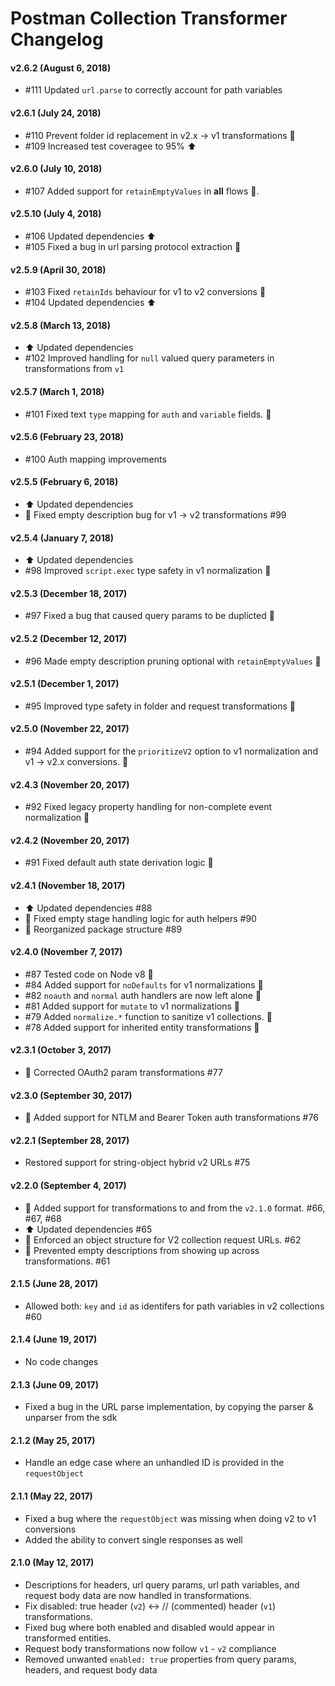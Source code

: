 # Postman Collection Transformer Changelog

#### v2.6.2 (August 6, 2018)
* #111 Updated `url.parse` to correctly account for path variables

#### v2.6.1 (July 24, 2018)
* #110 Prevent folder id replacement in v2.x -> v1 transformations :bug:
* #109 Increased test coveragee to 95% :arrow_up:

#### v2.6.0 (July 10, 2018)
* #107 Added support for `retainEmptyValues` in **all** flows :tada:.

#### v2.5.10 (July 4, 2018)
* #106 Updated dependencies :arrow_up:
* #105 Fixed a bug in url parsing protocol extraction :bug:

#### v2.5.9 (April 30, 2018)
* #103 Fixed `retainIds` behaviour for v1 to v2 conversions :bug:
* #104 Updated dependencies :arrow_up:

#### v2.5.8 (March 13, 2018)
* :arrow_up: Updated dependencies
* #102 Improved handling for `null` valued query parameters in transformations from `v1`

#### v2.5.7 (March 1, 2018)
* #101 Fixed text `type` mapping for `auth` and `variable` fields. :bug:

#### v2.5.6 (February 23, 2018)
* #100 Auth mapping improvements

#### v2.5.5 (February 6, 2018)
* :arrow_up: Updated dependencies
* :bug: Fixed empty description bug for v1 -> v2 transformations #99

#### v2.5.4 (January 7, 2018)
* :arrow_up: Updated dependencies
* #98 Improved `script.exec` type safety in v1 normalization :bug:

#### v2.5.3 (December 18, 2017)
* #97 Fixed a bug that caused query params to be duplicted :bug:

#### v2.5.2 (December 12, 2017)
* #96 Made empty description pruning optional with `retainEmptyValues` :bug:

#### v2.5.1 (December 1, 2017)
* #95 Improved type safety in folder and request transformations :bug:

#### v2.5.0 (November 22, 2017)
* #94 Added support for the `prioritizeV2` option to v1 normalization and v1 -> v2.x conversions. :tada:

#### v2.4.3 (November 20, 2017)
* #92 Fixed legacy property handling for non-complete event normalization :bug:

#### v2.4.2 (November 20, 2017)
* #91 Fixed default auth state derivation logic :bug:

#### v2.4.1 (November 18, 2017)
* :arrow_up: Updated dependencies #88
* :bug: Fixed empty stage handling logic for auth helpers #90
* :art: Reorganized package structure #89

#### v2.4.0 (November 7, 2017)
* #87 Tested code on Node v8 :tada:
* #84 Added support for `noDefaults` for v1 normalizations :tada:
* #82 `noauth` and `normal` auth handlers are now left alone :bug:
* #81 Added support for `mutate` to v1 normalizations :tada:
* #79 Added `normalize.*` function to sanitize v1 collections. :tada:
* #78 Added support for inherited entity transformations :tada:

#### v2.3.1 (October 3, 2017)
* :bug: Corrected OAuth2 param transformations #77

#### v2.3.0 (September 30, 2017)
* :tada: Added support for NTLM and Bearer Token auth transformations #76

#### v2.2.1 (September 28, 2017)
* Restored support for string-object hybrid v2 URLs #75

#### v2.2.0 (September 4, 2017)
* :tada: Added support for transformations to and from the `v2.1.0` format. #66, #67, #68
* :arrow_up: Updated dependencies #65
* :bug: Enforced an object structure for V2 collection request URLs. #62
* :bug: Prevented empty descriptions from showing up across transformations. #61

#### 2.1.5 (June 28, 2017)
* Allowed both: `key` and `id` as identifers for path variables in v2 collections #60

#### 2.1.4 (June 19, 2017)
* No code changes

#### 2.1.3 (June 09, 2017)
* Fixed a bug in the URL parse implementation, by copying the parser & unparser from the sdk

#### 2.1.2 (May 25, 2017)
* Handle an edge case where an unhandled ID is provided in the `requestObject`

#### 2.1.1 (May 22, 2017)
* Fixed a bug where the `requestObject` was missing when doing v2 to v1 conversions
* Added the ability to convert single responses as well

#### 2.1.0 (May 12, 2017)
* Descriptions for headers, url query params, url path variables, and request body data are now handled in transformations.
* Fix disabled: true header (`v2`) <-> // (commented) header (`v1`) transformations.
* Fixed bug where both enabled and disabled would appear in transformed entities.
* Request body transformations now follow `v1` - `v2` compliance
* Removed unwanted `enabled: true` properties from query params, headers, and request body data
